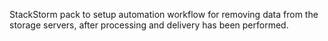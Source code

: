 StackStorm pack to setup automation workflow for removing data from the
storage servers, after processing and delivery has been performed.
